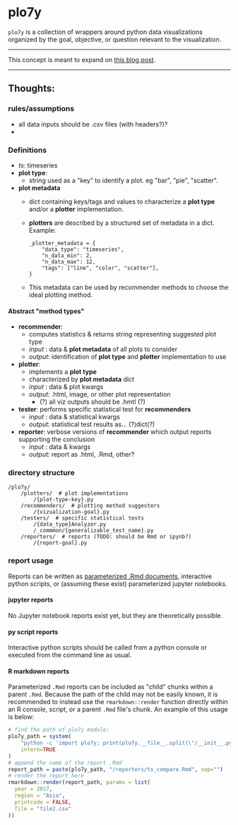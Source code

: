 # plo7y
`plo7y` is a collection of wrappers around python data visualizations organized by the goal, objective, or question relevant to the visualization.

----------------------------------------------------------------------------

This concept is meant to expand on [this blog post](http://7ych.blogspot.com/2017/06/best-data-visualizations-in-python.html).

----------------------------------------------------------------------------

## Thoughts:

### rules/assumptions
* all data inputs should be .csv files (with headers?)?
*

### Definitions
* *ts*: timeseries
* **plot type**:
    - string used as a "key" to identify a plot. eg "bar", "pie", "scatter".
* **plot metadata**
    - dict containing keys/tags and values to characterize a **plot type** and/or a **plotter** implementation.
    - **plotters** are described by a structured set of metadata in a dict.
        Example:

        ```
        _plotter_metadata = {
            "data_type": "timeseries",
            "n_data_min": 2,
            "n_data_max": 12,
            "tags": ["line", "color", "scatter"],
        }
        ```
    - This metadata can be used by recommender methods to choose the ideal plotting method.
#### Abstract "method types"
* **recommender**:
    - computes statistics & returns string representing suggested plot type
    - _input_ : data & **plot metadata** of all plots to consider
    - _output_: identification of **plot type** and **plotter** implementation to use
* **plotter**:
    - implements a **plot type**
    - characterized by **plot metadata** dict
    - _input_ : data & plot kwargs
    - _output_: .html, image, or other plot representation
        * (?) all viz outputs should be .hmtl (?)
* **tester**: performs specific statistical test for **recommenders**
    - _input_ : data & statistical kwargs
    - _output_: statistical test results as... (?)dict(?)
* **reporter**: verbose versions of **recommender** which output reports supporting the conclusion
    - _input_ : data & kwargs
    - _output_: report as .html, .Rmd, other?

### directory structure
```
/plo7y/
    /plotters/  # plot implementations
        /{plot-type-key}.py
    /recommenders/  # plotting method suggesters
        /{vizualization-goal}.py
    /testers/  # specific statistical tests
        /{data_type}Analyzer.py
        /_commmon/{generalizable_test_name}.py
    /reporters/  # reports (TODO: should be Rmd or ipynb?)
        /{report-goal}.py
```


### report usage
Reports can be written as [parameterized .Rmd documents](https://bookdown.org/yihui/rmarkdown/parameterized-reports.html), interactive python scripts, or
(assuming these exist) parameterized jupyter notebooks.

#### jupyter reports
No Jupyter notebook reports exist yet, but they are theoretically possible.

#### py script reports
Interactive python scripts should be called from a python console or executed from the command line as usual.

#### R markdown reports
Parameterized `.Rmd` reports can be included as "child" chunks within a parent `.Rmd`.
Because the path of the child may not be easily known, it is recommended to instead use the `rmarkdown::render` function directly within an R console, script, or a parent `.Rmd` file's chunk.
An example of this usage is below:

```r
# find the path of plo7y module:
plo7y_path = system(
    "python -c 'import plo7y; print(plo7y.__file__.split(\"/__init__.py\")[0])'",
    intern=TRUE
)
# append the name of the report .Rmd
report_path = paste(plo7y_path, "/reporters/ts_compare.Rmd", sep="")
# render the report here
rmarkdown::render(report_path, params = list(
  year = 2017,
  region = "Asia",
  printcode = FALSE,
  file = "file2.csv"
))
```
